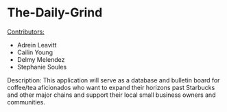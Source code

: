 # The-Daily-Grind

<u>Contributors:</u>

- Adrein Leavitt
- Cailin Young
- Delmy Melendez
- Stephanie Soules

Description: 
This application will serve as a database and bulletin board for coffee/tea aficionados who want to expand their horizons past Starbucks and other major chains and support their local small business owners and communities. 
